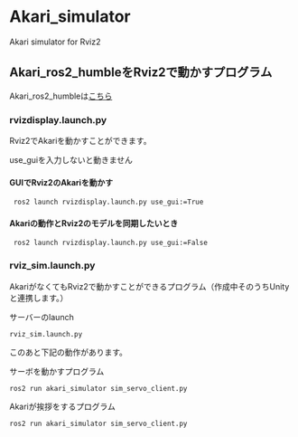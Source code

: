 # Akari_simulator
Akari simulator for Rviz2

## Akari_ros2_humbleをRviz2で動かすプログラム
Akari_ros2_humbleは[こちら](https://github.com/AkariGroup/akari_ros)

### rvizdisplay.launch.py
Rviz2でAkariを動かすことができます。

use_guiを入力しないと動きません

#### GUIでRviz2のAkariを動かす
```
 ros2 launch rvizdisplay.launch.py use_gui:=True
```
#### Akariの動作とRviz2のモデルを同期したいとき
```
 ros2 launch rvizdisplay.launch.py use_gui:=False
```

### rviz_sim.launch.py
AkariがなくてもRviz2で動かすことができるプログラム（作成中そのうちUnityと連携します。）

サーバーのlaunch
```
rviz_sim.launch.py
```

このあと下記の動作があります。

サーボを動かすプログラム
```
ros2 run akari_simulator sim_servo_client.py
```
Akariが挨拶をするプログラム
```
ros2 run akari_simulator sim_servo_client.py
```
